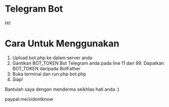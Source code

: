 # Telegram Bot
Hi!

# Cara Untuk Menggunakan
1. Upload bot.php ke dalam server anda
2. Gantikan BOT_TOKEN Bot Telegram anda pada line 11 dan 99. Dapatkan BOT_TOKEN daripada BotFather
3. Buka terminal dan run php bot.php
4. Siap!


Bantulah saya dengan menderma seikhlas hati anda :)

paypal.me/xidontknow
